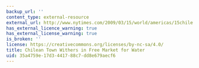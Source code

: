 ```yaml
---
backup_url: ''
content_type: external-resource
external_url: http://www.nytimes.com/2009/03/15/world/americas/15chile.html?_r=1
has_external_licence_warning: true
has_external_license_warning: true
is_broken: ''
license: https://creativecommons.org/licenses/by-nc-sa/4.0/
title: Chilean Town Withers in Free Market for Water
uid: 35a4759e-17d3-4417-88c7-dd8e679aecf6
---
```

